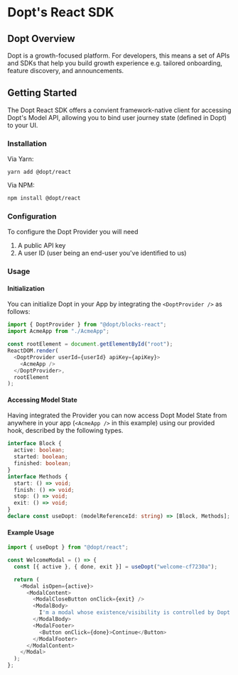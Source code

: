 # Dopt's React SDK

## Dopt Overview

Dopt is a growth-focused platform. For developers, this means a set of APIs and SDKs that help you build growth experience e.g. tailored onboarding, feature discovery, and announcements.

## Getting Started

The Dopt React SDK offers a convient framework-native client for accessing Dopt's Model API, allowing you to bind user journey state (defined in Dopt) to your UI.

### Installation

Via Yarn:

```
yarn add @dopt/react
```

Via NPM:

```bash
npm install @dopt/react
```

### Configuration

To configure the Dopt Provider you will need

1. A public API key
1. A user ID (user being an end-user you've identified to us)

### Usage

#### Initialization

You can initialize Dopt in your App by integrating the `<DoptProvider />` as follows:

```js
import { DoptProvider } from "@dopt/blocks-react";
import AcmeApp from "./AcmeApp";

const rootElement = document.getElementById("root");
ReactDOM.render(
  <DoptProvider userId={userId} apiKey={apiKey}>
    <AcmeApp />
  </DoptProvider>,
  rootElement
);
```

#### Accessing Model State

Having integrated the Provider you can now access Dopt Model State from anywhere in your app (`<AcmeApp />` in this example) using our provided hook, described by the following types.

```ts
interface Block {
  active: boolean;
  started: boolean;
  finished: boolean;
}
interface Methods {
  start: () => void;
  finish: () => void;
  stop: () => void;
  exit: () => void;
}
declare const useDopt: (modelReferenceId: string) => [Block, Methods];
```

#### Example Usage

```js
import { useDopt } from "@dopt/react";

const WelcomeModal = () => {
  const [{ active }, { done, exit }] = useDopt("welcome-cf7230a");

  return (
    <Modal isOpen={active}>
      <ModalContent>
        <ModalCloseButton onClick={exit} />
        <ModalBody>
          I'm a modal whose existence/visibility is controlled by Dopt
        </ModalBody>
        <ModalFooter>
          <Button onClick={done}>Continue</Button>
        </ModalFooter>
      </ModalContent>
    </Modal>
  );
};
```
